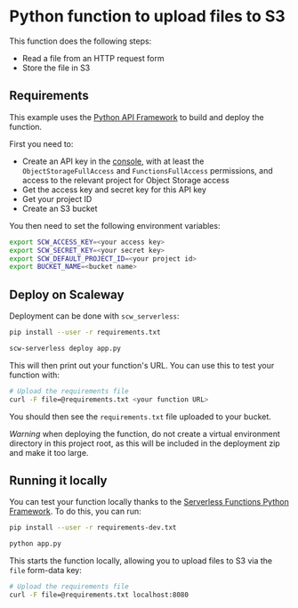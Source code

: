 # Python function to upload files to S3

This function does the following steps:

* Read a file from an HTTP request form
* Store the file in S3

## Requirements

This example uses the [Python API Framework](https://github.com/scaleway/serverless-api-framework-python) to build and deploy the function.

First you need to:

- Create an API key in the [console](https://console.scaleway.com/iam/api-keys), with at least the `ObjectStorageFullAccess` and `FunctionsFullAccess` permissions, and access to the relevant project for Object Storage access
- Get the access key and secret key for this API key
- Get your project ID
- Create an S3 bucket

You then need to set the following environment variables:

```bash
export SCW_ACCESS_KEY=<your access key>
export SCW_SECRET_KEY=<your secret key>
export SCW_DEFAULT_PROJECT_ID=<your project id>
export BUCKET_NAME=<bucket name>
```

## Deploy on Scaleway

Deployment can be done with `scw_serverless`:

```bash
pip install --user -r requirements.txt

scw-serverless deploy app.py
```

This will then print out your function's URL. You can use this to test your function with:

```bash
# Upload the requirements file
curl -F file=@requirements.txt <your function URL>
```

You should then see the `requirements.txt` file uploaded to your bucket.

_Warning_ when deploying the function, do not create a virtual environment directory in this project root, as this will be included in the deployment zip and make it too large.

## Running it locally

You can test your function locally thanks to the [Serverless Functions Python Framework](https://github.com/scaleway/serverless-functions-python). To do this, you can run:

```bash
pip install --user -r requirements-dev.txt

python app.py
```

This starts the function locally, allowing you to upload files to S3 via the `file` form-data key:

```bash
# Upload the requirements file
curl -F file=@requirements.txt localhost:8080
```

